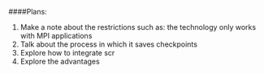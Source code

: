 ####Plans:
1. Make a note about the restrictions such as: the technology only works with MPI applications
2. Talk about the process in which it saves checkpoints
3. Explore how to integrate scr
4. Explore the advantages
